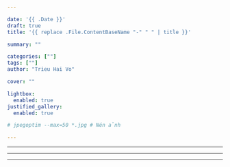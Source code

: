 ```yaml
---

date: '{{ .Date }}'
draft: true
title: '{{ replace .File.ContentBaseName "-" " " | title }}'

summary: ""

categories: [""]
tags: [""]
author: "Trieu Hai Vo"

cover: ""

lightbox:
  enabled: true
justified_gallery:
  enabled: true

# jpegoptim --max=50 *.jpg # Nén ảnh

---
```


<!-- ## Heading -->

---



---



---

![]()